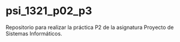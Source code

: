 # psi_1321_p02_p3
Repositorio para realizar la práctica P2 de la asignatura Proyecto de Sistemas Informáticos.

